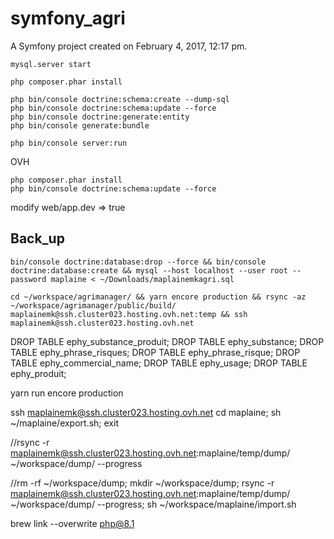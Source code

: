 symfony_agri
============

A Symfony project created on February 4, 2017, 12:17 pm.

````
mysql.server start

php composer.phar install

php bin/console doctrine:schema:create --dump-sql
php bin/console doctrine:schema:update --force
php bin/console doctrine:generate:entity
php bin/console generate:bundle

php bin/console server:run
````


OVH

````
php composer.phar install
php bin/console doctrine:schema:update --force
````

modify web/app.dev => true

Back_up
-------

````
bin/console doctrine:database:drop --force && bin/console doctrine:database:create && mysql --host localhost --user root --password maplaine < ~/Downloads/maplainemkagri.sql
````

````
cd ~/workspace/agrimanager/ && yarn encore production && rsync -az ~/workspace/agrimanager/public/build/ maplainemk@ssh.cluster023.hosting.ovh.net:temp && ssh maplainemk@ssh.cluster023.hosting.ovh.net
````

DROP TABLE ephy_substance_produit;
DROP TABLE ephy_substance;
DROP TABLE ephy_phrase_risques;
DROP TABLE ephy_phrase_risque;
DROP TABLE ephy_commercial_name;
DROP TABLE ephy_usage;
DROP TABLE ephy_produit;

yarn run encore production


ssh maplainemk@ssh.cluster023.hosting.ovh.net
cd maplaine; sh ~/maplaine/export.sh;
exit

//rsync -r maplainemk@ssh.cluster023.hosting.ovh.net:maplaine/temp/dump/ ~/workspace/dump/ --progress

//rm -rf ~/workspace/dump; mkdir ~/workspace/dump; rsync -r maplainemk@ssh.cluster023.hosting.ovh.net:maplaine/temp/dump/ ~/workspace/dump/ --progress;
sh ~/workspace/maplaine/import.sh

 brew link --overwrite php@8.1

